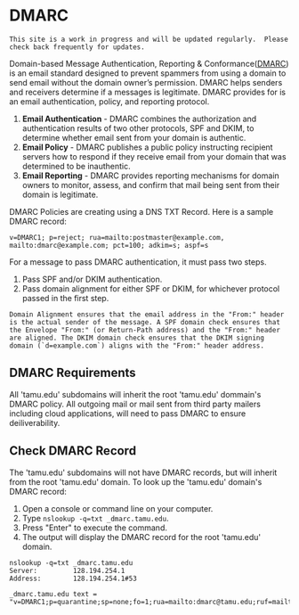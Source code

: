 
# DMARC
```admonish info
This site is a work in progress and will be updated regularly.  Please check back frequently for updates.
```
Domain-based Message Authentication, Reporting & Conformance([DMARC](https://dmarc.org)) is an email standard designed to prevent spammers from using a domain to send email without the domain owner’s permission.  DMARC helps senders and receivers determine if a messages is legitimate.  DMARC provides for is an email authentication, policy, and reporting protocol.

1) **Email Authentication** - DMARC combines the authorization and authentication results of two other protocols, SPF and DKIM, to determine whether email sent from your domain is authentic.
2) **Email Policy** - DMARC publishes a public policy instructing recipient servers how to respond if they receive email from your domain that was determined to be inauthentic.
3) **Email Reporting** - DMARC provides reporting mechanisms for domain owners to monitor, assess, and confirm that mail being sent from their domain is legitimate.

DMARC Policies are creating using a DNS TXT Record.  Here is a sample DMARC record:

```shell
v=DMARC1; p=reject; rua=mailto:postmaster@example.com, mailto:dmarc@example.com; pct=100; adkim=s; aspf=s
```

For a message to pass DMARC authentication, it must pass two steps.  
1) Pass SPF and/or DKIM authentication.  
2) Pass domain alignment for either SPF or DKIM, for whichever protocol passed in the first step.

```admonish info
Domain Alignment ensures that the email address in the "From:" header is the actual sender of the message. A SPF domain check ensures that the Envelope "From:" (or Return-Path address) and the "From:" header are aligned. The DKIM domain check ensures that the DKIM signing domain (`d=example.com`) aligns with the "From:" header address.
```

## DMARC Requirements

All 'tamu.edu' subdomains will inherit the root 'tamu.edu' dommain's DMARC policy. All outgoing mail or mail sent from third party mailers including cloud applications, will need to pass DMARC to ensure deiliverability.

## Check DMARC Record

The 'tamu.edu' subdomains will not have DMARC records, but will inherit from the root 'tamu.edu' domain.  To look up the 'tamu.edu' domain's DMARC record:

1) Open a console or command line on your computer.
2) Type `nslookup -q=txt _dmarc.tamu.edu`.
3) Press "Enter" to execute the command.
4) The output will display the DMARC record for the root 'tamu.edu' domain.

```shell
nslookup -q=txt _dmarc.tamu.edu
Server:         128.194.254.1
Address:        128.194.254.1#53

_dmarc.tamu.edu text = "v=DMARC1;p=quarantine;sp=none;fo=1;rua=mailto:dmarc@tamu.edu;ruf=mailto:dmarc@tamu.edu"
```
